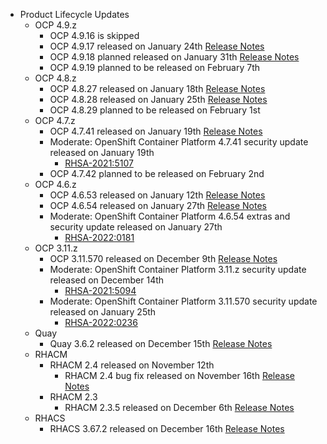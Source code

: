 - Product Lifecycle Updates
    - OCP 4.9.z
        - OCP 4.9.16 is skipped
        - OCP 4.9.17 released on January 24th [Release Notes](https://access.redhat.com/errata/RHBA-2022:0195)
        - OCP 4.9.18 planned released on January 31th [Release Notes](https://access.redhat.com/errata/RHBA-2022:0279)
        - OCP 4.9.19 planned to be released on February 7th
    - OCP 4.8.z
        - OCP 4.8.27 released on January 18th [Release Notes](https://access.redhat.com/errata/RHBA-2022:0113)
        - OCP 4.8.28 released on January 25th [Release Notes](https://access.redhat.com/errata/RHBA-2022:0172)
        - OCP 4.8.29 planned to be released on February 1st
    - OCP 4.7.z
        - OCP 4.7.41 released on January 19th [Release Notes](https://access.redhat.com/errata/RHBA-2022:0117)
        - Moderate: OpenShift Container Platform 4.7.41 security update released on January 19th
            - [RHSA-2021:5107](https://access.redhat.com/errata/RHSA-2022:0114)
        - OCP 4.7.42 planned to be released on February 2nd
    - OCP 4.6.z
        - OCP 4.6.53 released on January 12th [Release Notes](https://access.redhat.com/errata/RHBA-2022:0025)
        - OCP 4.6.54 released on January 27th [Release Notes](https://access.redhat.com/errata/RHBA-2022:0180)
        - Moderate: OpenShift Container Platform 4.6.54 extras and security update released on January 27th
            - [RHSA-2022:0181](https://access.redhat.com/errata/RHSA-2022:0181)
    - OCP 3.11.z
        - OCP 3.11.570 released on December 9th [Release Notes](https://access.redhat.com/errata/RHBA-2021:4929)
        - Moderate: OpenShift Container Platform 3.11.z security update released on December 14th
            - [RHSA-2021:5094](https://access.redhat.com/errata/RHSA-2021:5094)
        - Moderate: OpenShift Container Platform 3.11.570 security update released on January 25th
            - [RHSA-2022:0236](https://access.redhat.com/errata/RHSA-2022:0236)
    - Quay
        - Quay 3.6.2 released on December 15th [Release Notes](https://access.redhat.com/errata/RHBA-2021:5034)
    - RHACM
        - RHACM 2.4 released on November 12th
            - RHACM 2.4 bug fix released on November 16th [Release Notes](https://access.redhat.com/errata/RHBA-2021:4674)
        - RHACM 2.3
            - RHACM 2.3.5 released on December 6th [Release Notes](https://access.redhat.com/errata/RHBA-2021:4966)
    - RHACS
        - RHACS 3.67.2 released on December 16th [Release Notes](https://access.redhat.com/errata/RHBA-2021:5201)
  